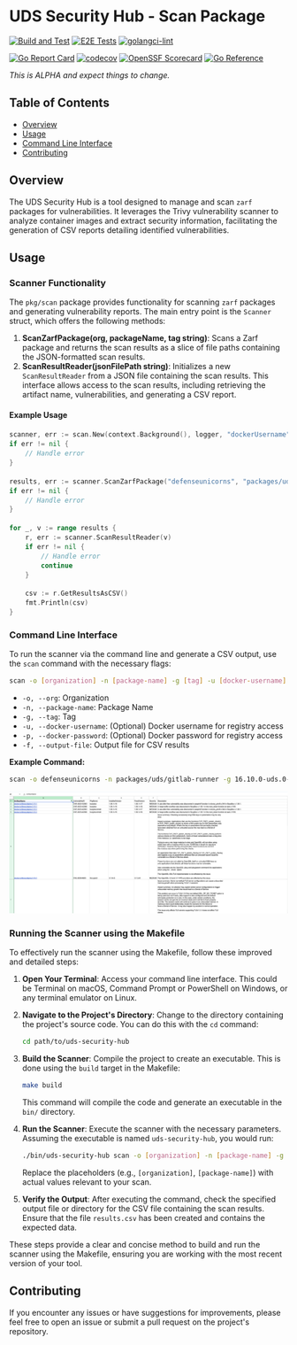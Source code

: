 # UDS Security Hub - Scan Package

[![Build and Test](https://github.com/defenseunicorns/uds-security-hub/actions/workflows/build.yaml/badge.svg)](https://github.com/defenseunicorns/uds-security-hub/actions/workflows/build.yaml)
[![E2E Tests](https://github.com/defenseunicorns/uds-security-hub/actions/workflows/test.yaml/badge.svg)](https://github.com/defenseunicorns/uds-security-hub/actions/workflows/test.yaml)
[![golangci-lint](https://github.com/defenseunicorns/uds-security-hub/actions/workflows/lint.yaml/badge.svg)](https://github.com/defenseunicorns/uds-security-hub/actions/workflows/lint.yaml)

[![Go Report Card](https://goreportcard.com/badge/github.com/defenseunicorns/uds-security-hub)](https://goreportcard.com/report/github.com/defenseunicorns/uds-security-hub)
[![codecov](https://codecov.io/gh/defenseunicorns/uds-security-hub/graph/badge.svg?token=WEEJUGX5VA)](https://codecov.io/gh/defenseunicorns/uds-security-hub)
[![OpenSSF Scorecard](https://api.scorecard.dev/projects/github.com/defenseunicorns/uds-security-hub/badge)](https://scorecard.dev/viewer/?uri=github.com/defenseunicorns/uds-security-hub)
[![Go Reference](https://pkg.go.dev/badge/github.com/defenseunicorns/uds-security-hub.svg)](https://pkg.go.dev/github.com/defenseunicorns/uds-security-hub)

_This is ALPHA and expect things to change._

## Table of Contents
- [Overview](#overview)
- [Usage](#usage)
- [Command Line Interface](#command-line-interface)
- [Contributing](#contributing)

## Overview
The UDS Security Hub is a tool designed to manage and scan `zarf` packages for vulnerabilities. It leverages the Trivy vulnerability scanner to analyze container images and extract security information, facilitating the generation of CSV reports detailing identified vulnerabilities.

## Usage

### Scanner Functionality
The `pkg/scan` package provides functionality for scanning `zarf` packages and generating vulnerability reports. The main entry point is the `Scanner` struct, which offers the following methods:

1. **ScanZarfPackage(org, packageName, tag string)**: Scans a Zarf package and returns the scan results as a slice of file paths containing the JSON-formatted scan results.
2. **ScanResultReader(jsonFilePath string)**: Initializes a new `ScanResultReader` from a JSON file containing the scan results. This interface allows access to the scan results, including retrieving the artifact name, vulnerabilities, and generating a CSV report.

#### Example Usage
```go
scanner, err := scan.New(context.Background(), logger, "dockerUsername", "dockerPassword") // Optional credentials for Docker registry access
if err != nil {
    // Handle error
}

results, err := scanner.ScanZarfPackage("defenseunicorns", "packages/uds/gitlab-runner", "16.10.0-uds.0-upstream")
if err != nil {
    // Handle error
}

for _, v := range results {
    r, err := scanner.ScanResultReader(v)
    if err != nil {
        // Handle error
        continue
    }

    csv := r.GetResultsAsCSV()
    fmt.Println(csv)
}
```

### Command Line Interface
To run the scanner via the command line and generate a CSV output, use the `scan` command with the necessary flags:

```bash
scan -o [organization] -n [package-name] -g [tag] -u [docker-username] -p [docker-password] -f [output-file]
```

- `-o, --org`: Organization
- `-n, --package-name`: Package Name
- `-g, --tag`: Tag
- `-u, --docker-username`: (Optional) Docker username for registry access
- `-p, --docker-password`: (Optional) Docker password for registry access
- `-f, --output-file`: Output file for CSV results

**Example Command:**
```bash
scan -o defenseunicorns -n packages/uds/gitlab-runner -g 16.10.0-uds.0-upstream -u yourDockerUsername -p yourDockerPassword -f results.csv
```
![alt text](image.png)

### Running the Scanner using the Makefile

To effectively run the scanner using the Makefile, follow these improved and detailed steps:

1. **Open Your Terminal**: Access your command line interface. This could be Terminal on macOS, Command Prompt or PowerShell on Windows, or any terminal emulator on Linux.

2. **Navigate to the Project's Directory**: Change to the directory containing the project's source code. You can do this with the `cd` command:
   ```bash
   cd path/to/uds-security-hub
   ```

3. **Build the Scanner**: Compile the project to create an executable. This is done using the `build` target in the Makefile:
   ```bash
   make build
   ```
   This command will compile the code and generate an executable in the `bin/` directory.

4. **Run the Scanner**: Execute the scanner with the necessary parameters. Assuming the executable is named `uds-security-hub`, you would run:
   ```bash
   ./bin/uds-security-hub scan -o [organization] -n [package-name] -g [tag] -u [docker-username] -p [docker-password] -f [output-file]
   ```
   Replace the placeholders (e.g., `[organization]`, `[package-name]`) with actual values relevant to your scan.

5. **Verify the Output**: After executing the command, check the specified output file or directory for the CSV file containing the scan results. Ensure that the file `results.csv` has been created and contains the expected data.

These steps provide a clear and concise method to build and run the scanner using the Makefile, ensuring you are working with the most recent version of your tool.

## Contributing
If you encounter any issues or have suggestions for improvements, please feel free to open an issue or submit a pull request on the project's repository.
